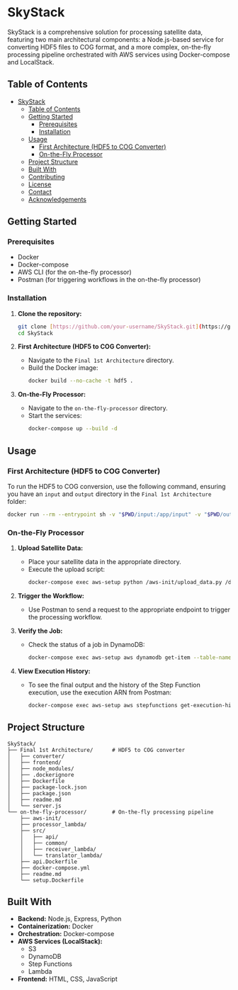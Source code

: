 # SkyStack

SkyStack is a comprehensive solution for processing satellite data, featuring two main architectural components: a Node.js-based service for converting HDF5 files to COG format, and a more complex, on-the-fly processing pipeline orchestrated with AWS services using Docker-compose and LocalStack.

## Table of Contents

- [SkyStack](#skystack)
  - [Table of Contents](#table-of-contents)
  - [Getting Started](#getting-started)
    - [Prerequisites](#prerequisites)
    - [Installation](#installation)
  - [Usage](#usage)
    - [First Architecture (HDF5 to COG Converter)](#first-architecture-hdf5-to-cog-converter)
    - [On-the-Fly Processor](#on-the-fly-processor)
  - [Project Structure](#project-structure)
  - [Built With](#built-with)
  - [Contributing](#contributing)
  - [License](#license)
  - [Contact](#contact)
  - [Acknowledgements](#acknowledgements)

## Getting Started

### Prerequisites

* Docker
* Docker-compose
* AWS CLI (for the on-the-fly processor)
* Postman (for triggering workflows in the on-the-fly processor)

### Installation

1.  **Clone the repository:**
    ```bash
    git clone [https://github.com/your-username/SkyStack.git](https://github.com/your-username/SkyStack.git)
    cd SkyStack
    ```

2.  **First Architecture (HDF5 to COG Converter):**
    * Navigate to the `Final 1st Architecture` directory.
    * Build the Docker image:
        ```bash
        docker build --no-cache -t hdf5 .
        ```

3.  **On-the-Fly Processor:**
    * Navigate to the `on-the-fly-processor` directory.
    * Start the services:
        ```bash
        docker-compose up --build -d
        ```

## Usage

### First Architecture (HDF5 to COG Converter)

To run the HDF5 to COG conversion, use the following command, ensuring you have an `input` and `output` directory in the `Final 1st Architecture` folder:

```bash
docker run --rm --entrypoint sh -v "$PWD/input:/app/input" -v "$PWD/output:/app/output" hdf5 -c "/app/hdf5_to_cog --outdir /app/output /app/input/*.h5"
```

### On-the-Fly Processor

1.  **Upload Satellite Data:**
    * Place your satellite data in the appropriate directory.
    * Execute the upload script:
        ```bash
        docker-compose exec aws-setup python /aws-init/upload_data.py /data/3RIMG_04SEP2024_1015_L1B_STD_V01R00/ 3RIMG_04SEP2024_1015_L1B_STD_V01R00/
        ```

2.  **Trigger the Workflow:**
    * Use Postman to send a request to the appropriate endpoint to trigger the processing workflow.

3.  **Verify the Job:**
    * Check the status of a job in DynamoDB:
        ```bash
        docker-compose exec aws-setup aws dynamodb get-item --table-name WorkflowJobs --key '{\"job_id\": {\"S\": \"<your-job-id>\"}}' --endpoint-url=http://localstack:4566 --no-cli-pager
        ```

4.  **View Execution History:**
    * To see the final output and the history of the Step Function execution, use the execution ARN from Postman:
        ```bash
        docker-compose exec aws-setup aws stepfunctions get-execution-history --execution-arn '<your-execution-arn>' --endpoint-url=http://localstack:4566 --no-cli-pager
        ```

## Project Structure

```
SkyStack/
├── Final 1st Architecture/      # HDF5 to COG converter
│   ├── converter/
│   ├── frontend/
│   ├── node_modules/
│   ├── .dockerignore
│   ├── Dockerfile
│   ├── package-lock.json
│   ├── package.json
│   ├── readme.md
│   └── server.js
└── on-the-fly-processor/        # On-the-fly processing pipeline
    ├── aws-init/
    ├── processor_lambda/
    ├── src/
    │   ├── api/
    │   ├── common/
    │   ├── receiver_lambda/
    │   └── translator_lambda/
    ├── api.Dockerfile
    ├── docker-compose.yml
    ├── readme.md
    └── setup.Dockerfile
```

## Built With

* **Backend:** Node.js, Express, Python
* **Containerization:** Docker
* **Orchestration:** Docker-compose
* **AWS Services (LocalStack):**
    * S3
    * DynamoDB
    * Step Functions
    * Lambda
* **Frontend:** HTML, CSS, JavaScript
